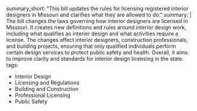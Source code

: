 summary_short: "This bill updates the rules for licensing registered interior designers in Missouri and clarifies what they are allowed to do."
summary: |
  The bill changes the laws governing how interior designers are licensed in Missouri. It creates new definitions and rules around interior design work, including what qualifies as interior design and what activities require a license. The changes affect interior designers, construction professionals, and building projects, ensuring that only qualified individuals perform certain design services to protect public safety and health. Overall, it aims to improve clarity and standards for interior design licensing in the state.
tags:
  - Interior Design
  - Licensing and Regulations
  - Building and Construction
  - Professional Licensing
  - Public Safety
